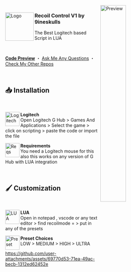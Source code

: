 <img align="right" src="https://github.com/user-attachments/assets/f5190770-e455-4dd9-964d-79f26734d191" alt="Preview" width="40%">

<div align="left">
  <img align="left" src="https://github.com/user-attachments/assets/5e70eb4a-730b-4ae6-a361-da6483fc1b4c" alt="Logo" width="90" height="90">

  <h3 align="left">Recoil Control V1 by 9ineskulls </h3>
  <p align="left">The Best Logitech based Script in LUA</p>

  <br/>

  <a href="https://github.com/user-attachments/assets/f5190770-e455-4dd9-964d-79f26734d191"><strong> Code Preview</strong></a>
  ・
  <a href="https://discord.com/users/1120456393405771869">Ask Me Any Questions</a>
  ・
  <a href="https://github.com/9ineskulls">Check My Other Repos</a>
</div>
<br/>

## 📥 Installation

<br/>
<div align="left">
    <img align="left" src="https://img.icons8.com/ios_filled/512/228BE6/logitech.png" alt="Logitech" width="45" height="45">
    <b><p align="left">Logitech</b>
    <br/>Open Logitech G Hub > Games And Applications > Select the game > click on scripting > paste the code or import the file</p>
</div>

<div align="left">
    <img align="left" src="https://cdn-icons-png.freepik.com/512/9167/9167082.png" alt="Reqs" width="45" height="45">
    <b><p align="left">Requirements</b>
    <br/> You need a Logitech mouse for this also this works on any version of G Hub with LUA integration
</div><br/>

## 🖌️ Customization

<br/>
<div align="left">
    <img align="left" src="https://upload.wikimedia.org/wikipedia/commons/thumb/c/cf/Lua-Logo.svg/947px-Lua-Logo.svg.png" alt="LUA" width="45" height="45">
    <b><p align="left">LUA</b>
    <br/>Open in notepad , vscode or any text editor > find recoilmode = > put in any of the presets</p>
</div>

<div align="left">
    <img align="left" src="https://cdn-icons-png.freepik.com/512/7133/7133331.png" alt="Preset" width="45" height="45">
    <b><p align="left">Preset Choices</b>
    <br/>LOW > MEDIUM > HIGH > ULTRA</p>
</div>

https://github.com/user-attachments/assets/69770d53-71ea-49ac-becb-1312ed62452e
